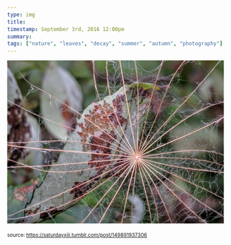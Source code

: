 ```yaml
---
type: img
title: 
timestamp: September 3rd, 2016 12:00pm
summary: 
tags: ["nature", "leaves", "decay", "summer", "autumn", "photography"]
---
```

<img src="../media/149891937306.jpg"/>
                                                                                
                
                
                
                
                                
<small>source: https://saturdayxiii.tumblr.com/post/149891937306</small>